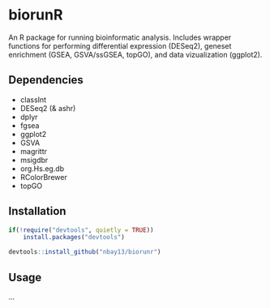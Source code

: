 # biorunR

An R package for running bioinformatic analysis. Includes wrapper functions for performing differential expression (DESeq2), geneset enrichment (GSEA, GSVA/ssGSEA, topGO), and data vizualization (ggplot2).

## Dependencies
 - classInt
 - DESeq2 (& ashr)
 - dplyr
 - fgsea
 - ggplot2
 - GSVA
 - magrittr
 - msigdbr
 - org.Hs.eg.db
 - RColorBrewer
 - topGO

## Installation
```R
if(!require("devtools", quietly = TRUE))
    install.packages("devtools")

devtools::install_github("nbay13/biorunr")
```
## Usage
...